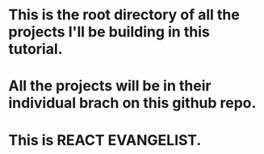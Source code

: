 # This is the root directory of all the projects I'll be building in this tutorial.
# All the projects will be in their individual brach on this github repo.
# This is REACT EVANGELIST.
